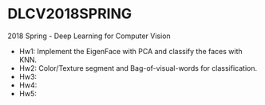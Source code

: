 # DLCV2018SPRING
2018 Spring - Deep Learning for Computer Vision

* Hw1: Implement the EigenFace with PCA and classify the faces with KNN. 
* Hw2: Color/Texture segment and Bag-of-visual-words for classification.
* Hw3:
* Hw4:
* Hw5:

